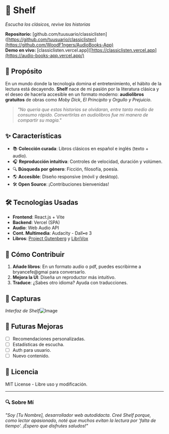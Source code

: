 # 📖 Shelf 
*Escucha los clásicos, revive las historias*  

**Repositorio:** [github.com/tuusuario/classiclisten]([https://github.com/tuusuario/classiclisten](https://github.com/WoodF1ngers/AudioBooks-App)  
**Demo en vivo:** [classiclisten.vercel.app]([https://classiclisten.vercel.app](https://audio-books-app.vercel.app/)  

## 🎯 Propósito  
En un mundo donde la tecnología domina el entretenimiento, el hábito de la lectura está decayendo. **Shelf** nace de mi pasión por la literatura clásica y el deseo de hacerla accesible en un formato moderno: **audiolibros gratuitos** de obras como *Moby Dick*, *El Principito* y *Orgullo y Prejuicio*.  

> *"No quería que estas historias se olvidaran, entre tanto medio de consumo rápido. Convertirlas en audiolibros fue mi manera de compartir su magia."*  

## ✨ Características  
- 📚 **Colección curada**: Libros clásicos en español e inglés (texto + audio).  
- 🎧 **Reproducción intuitiva**: Controles de velocidad, duración y volúmen.  
- 🔍 **Búsqueda por género**: Ficción, filosofía, poesía.  
- 🌎 **Accesible**: Diseño responsive (móvil y desktop).  
- 🛠 **Open Source**: ¡Contribuciones bienvenidas!  

## 🛠 Tecnologías Usadas  
- **Frontend**: React.js + Vite
- **Backend**: Vercel (SPA)
- **Audio**: Web Audio API
- **Cont. Multimedia**: Audacity - Dall•e 3
- **Libros**: [Project Gutenberg](https://www.gutenberg.org/) y [LibriVox](https://librivox.org/)  

## 🚀 Cómo Contribuir  
1. **Añade libros**: En un formato audio o pdf, puedes escribirme a bryancefe@gmai para conversarlo.  
2. **Mejora la UI**: Diseña un reproductor más intuitivo.  
3. **Traduce**: ¿Sabes otro idioma? Ayuda con traducciones.  

## 📸 Capturas  
*Interfaz de Shelf*![Image](https://github.com/user-attachments/assets/7613e2fa-942b-4fcf-8cd4-309d736e7f98)

## 🌟 Futuras Mejoras  
- [ ] Recomendaciones personalizadas.  
- [ ] Estadísticas de escucha.
- [ ] Auth para usuario.
- [ ] Nuevo contenido.

## 📜 Licencia  
MIT License - Libre uso y modificación.  

---

### 🔍 Sobre Mí  
*"Soy [Tu Nombre], desarrollador web autodidacta. Creé Shelf porque, como lector apasionado, noté que muchos evitan la lectura por 'falta de tiempo'. ¡Espero que disfrutes saludos!"*  
